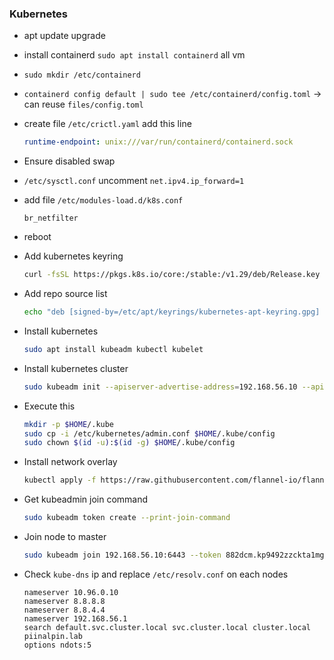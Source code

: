 ### Kubernetes

- apt update upgrade
- install containerd `sudo apt install containerd` all vm
- `sudo mkdir /etc/containerd`
- `containerd config default | sudo tee /etc/containerd/config.toml` -> can reuse `files/config.toml`
- create file `/etc/crictl.yaml` add this line
    ```yaml
    runtime-endpoint: unix:///var/run/containerd/containerd.sock
    ```
- Ensure disabled swap
- `/etc/sysctl.conf` uncomment `net.ipv4.ip_forward=1`
- add file `/etc/modules-load.d/k8s.conf`
    ```
    br_netfilter
    ```
-  reboot
- Add kubernetes keyring
    ```bash
    curl -fsSL https://pkgs.k8s.io/core:/stable:/v1.29/deb/Release.key | sudo gpg --dearmor -o /etc/apt/keyrings/kubernetes-apt-keyring.gpg
    ```
- Add repo source list
    ```bash
    echo "deb [signed-by=/etc/apt/keyrings/kubernetes-apt-keyring.gpg] https://pkgs.k8s.io/core:/stable:/v1.29/deb/ /" | sudo tee /etc/apt/sources.list.d/kubernetes.list
    ```
- Install kubernetes
    ```bash
    sudo apt install kubeadm kubectl kubelet
    ```
- Install kubernetes cluster
    ```bash
    sudo kubeadm init --apiserver-advertise-address=192.168.56.10 --apiserver-cert-extra-sans=192.168.56.10 --control-plane-endpoint=192.168.56.10 --node-name k8s-master --pod-network-cidr=10.244.0.0/16
    ```

- Execute this
    ```bash
    mkdir -p $HOME/.kube
    sudo cp -i /etc/kubernetes/admin.conf $HOME/.kube/config
    sudo chown $(id -u):$(id -g) $HOME/.kube/config
    ```
- Install network overlay
    ```bash
    kubectl apply -f https://raw.githubusercontent.com/flannel-io/flannel/master/Documentation/kube-flannel.yml
    ```

- Get kubeadmin join command
    ```bash
    sudo kubeadm token create --print-join-command
    ```

- Join node to master
    ```bash
    sudo kubeadm join 192.168.56.10:6443 --token 882dcm.kp9492zzckta1mgb --discovery-token-ca-cert-hash sha256:24dfcf2f83386ef2056a4b2ba7964e5582c8b9bbce8418a32ebe5b8af2050be8
    ```
- Check `kube-dns` ip and replace `/etc/resolv.conf` on each nodes
    ```text
    nameserver 10.96.0.10
    nameserver 8.8.8.8
    nameserver 8.8.4.4
    nameserver 192.168.56.1
    search default.svc.cluster.local svc.cluster.local cluster.local piinalpin.lab
    options ndots:5
    ```